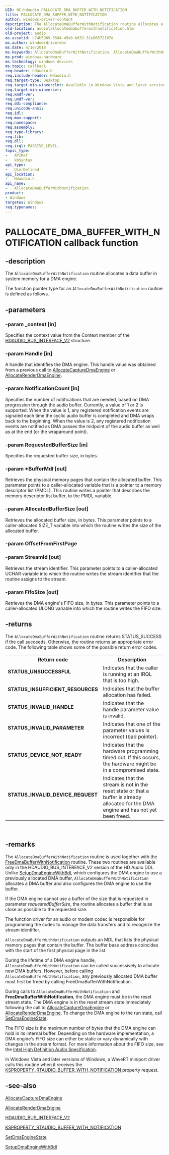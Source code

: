 ```yaml
---
UID: NC:hdaudio.PALLOCATE_DMA_BUFFER_WITH_NOTIFICATION
title: PALLOCATE_DMA_BUFFER_WITH_NOTIFICATION
author: windows-driver-content
description: The AllocateDmaBufferWithNotification routine allocates a data buffer in system memory for a DMA engine.The function pointer type for an AllocateDmaBufferWithNotification routine is defined as follows.
old-location: audio\allocatedmabufferwithnotification.htm
old-project: audio
ms.assetid: c74b5969-35d4-45db-b631-31e00572107d
ms.author: windowsdriverdev
ms.date: 4/16/2018
ms.keywords: AllocateDmaBufferWithNotification, AllocateDmaBufferWithNotification callback function [Audio Devices], PALLOCATE_DMA_BUFFER_WITH_NOTIFICATION, PALLOCATE_DMA_BUFFER_WITH_NOTIFICATION callback, aud-prop2_37aa129c-f389-402a-ba68-8dedb9ce6b6b.xml, audio.allocatedmabufferwithnotification, hdaudio/AllocateDmaBufferWithNotification
ms.prod: windows-hardware
ms.technology: windows-devices
ms.topic: callback
req.header: hdaudio.h
req.include-header: Hdaudio.h
req.target-type: Desktop
req.target-min-winverclnt: Available in Windows Vista and later versions of Windows.
req.target-min-winversvr: 
req.kmdf-ver: 
req.umdf-ver: 
req.ddi-compliance: 
req.unicode-ansi: 
req.idl: 
req.max-support: 
req.namespace: 
req.assembly: 
req.type-library: 
req.lib: 
req.dll: 
req.irql: PASSIVE_LEVEL.
topic_type:
-	APIRef
-	kbSyntax
api_type:
-	UserDefined
api_location:
-	Hdaudio.h
api_name:
-	AllocateDmaBufferWithNotification
product:
- Windows
targetos: Windows
req.typenames: 
---
```


# PALLOCATE_DMA_BUFFER_WITH_NOTIFICATION callback function


## -description


The <code>AllocateDmaBufferWithNotification</code> routine allocates a data buffer in system memory for a DMA engine.

The function pointer type for an <code>AllocateDmaBufferWithNotification</code> routine is defined as follows.


## -parameters




### -param _context [in]

Specifies the context value from the Context member of the <a href="https://msdn.microsoft.com/library/windows/hardware/ff536418">HDAUDIO_BUS_INTERFACE_V2</a> structure.


### -param Handle [in]

A handle that identifies the DMA engine. This handle value was obtained from a previous call to <a href="https://msdn.microsoft.com/038e52be-04db-41c2-aa19-85bc4eb8bc57">AllocateCaptureDmaEngine</a> or <a href="https://msdn.microsoft.com/fb2a64ca-7e8e-4352-86c6-b9500e535c75">AllocateRenderDmaEngine</a>.


### -param NotificationCount [in]

Specifies the number of notifications that are needed, based on DMA progression through the audio buffer.  Currently, a value of 1 or 2 is supported.  When the value is 1, any registered notification events are signaled each time the cyclic audio buffer is completed and DMA wraps back to the beginning.  When the value is 2, any registered notification events are notified as DMA passes the midpoint of the audio buffer as well as at the end (or the wraparound point).


### -param RequestedBufferSize [in]

Specifies the requested buffer size, in bytes.


### -param *BufferMdl [out]

Retrieves the physical memory pages that contain the allocated buffer. This parameter points to a caller-allocated variable that is a pointer to a memory descriptor list (PMDL). This routine writes a pointer that describes the memory descriptor list buffer, to the PMDL variable.


### -param AllocatedBufferSize [out]

Retrieves the allocated buffer size, in bytes. This parameter points to a caller-allocated SIZE_T variable into which the routine writes the size of the allocated buffer.


### -param OffsetFromFirstPage


### -param StreamId [out]

Retrieves the stream identifier. This parameter points to a caller-allocated UCHAR variable into which the routine writes the stream identifier that the routine assigns to the stream.


### -param FifoSize [out]

Retrieves the DMA engine's FIFO size, in bytes. This parameter points to a caller-allocated ULONG variable into which the routine writes the FIFO size.


## -returns



The <code>AllocateDmaBufferWithNotification</code> routine returns STATUS_SUCCESS if the call succeeds. Otherwise, the routine returns an appropriate error code. The following table shows some of the possible return error codes.

<table>
<tr>
<th>Return code</th>
<th>Description</th>
</tr>
<tr>
<td width="40%">
<dl>
<dt><b>STATUS_UNSUCCESSFUL</b></dt>
</dl>
</td>
<td width="60%">
Indicates that the caller is running at an IRQL that is too high.

</td>
</tr>
<tr>
<td width="40%">
<dl>
<dt><b>STATUS_INSUFFICIENT_RESOURCES</b></dt>
</dl>
</td>
<td width="60%">
Indicates that the buffer allocation has failed.

</td>
</tr>
<tr>
<td width="40%">
<dl>
<dt><b>STATUS_INVALID_HANDLE</b></dt>
</dl>
</td>
<td width="60%">
Indicates that the handle parameter value is invalid.

</td>
</tr>
<tr>
<td width="40%">
<dl>
<dt><b>STATUS_INVALID_PARAMETER</b></dt>
</dl>
</td>
<td width="60%">
Indicates that one of the parameter values is incorrect (bad pointer).

</td>
</tr>
<tr>
<td width="40%">
<dl>
<dt><b>STATUS_DEVICE_NOT_READY</b></dt>
</dl>
</td>
<td width="60%">
Indicates that the hardware programming timed out. If this occurs, the hardware might be in a compromised state.

</td>
</tr>
<tr>
<td width="40%">
<dl>
<dt><b>STATUS_INVALID_DEVICE_REQUEST</b></dt>
</dl>
</td>
<td width="60%">
Indicates that the stream is not in the reset state or that a buffer is already allocated for the DMA engine and has not yet been freed.

</td>
</tr>
</table>
 




## -remarks



The <code>AllocateDmaBufferWithNotification</code> routine is used together with the <a href="https://msdn.microsoft.com/98fc6201-d9b4-4c85-b624-011f360df068">FreeDmaBufferWithNotification</a> routine. These two routines are available only in the HDAUDIO_BUS_INTERFACE_V2 version of the HD Audio DDI. Unlike <a href="https://msdn.microsoft.com/2760579b-9922-4709-a049-a73f3abd5043">SetupDmaEngineWithBdl</a>, which configures the DMA engine to use a previously allocated DMA buffer, <code>AllocateDmaBufferWithNotification</code> allocates a DMA buffer and also configures the DMA engine to use the buffer.

If the DMA engine cannot use a buffer of the size that is requested in parameter <i>requestedBufferSize</i>, the routine allocates a buffer that is as close as possible to the requested size.

The function driver for an audio or modem codec is responsible for programming the codec to manage the data transfers and to recognize the stream identifier.

<code>AllocateDmaBufferWithNotification</code> outputs an MDL that lists the physical memory pages that contain the buffer. The buffer base address coincides with the start of the first physical page in the list.

During the lifetime of a DMA engine handle, <code>AllocateDmaBufferWithNotification</code> can be called successively to allocate new DMA buffers. However, before calling <code>AllocateDmaBufferWithNotification</code>, any previously allocated DMA buffer must first be freed by calling FreeDmaBufferWithNotification.

During calls to <code>AllocateDmaBufferWithNotification</code> and <b>FreeDmaBufferWithNotification</b>, the DMA engine must be in the reset stream state. The DMA engine is in the reset stream state immediately following the call to <a href="https://msdn.microsoft.com/038e52be-04db-41c2-aa19-85bc4eb8bc57">AllocateCaptureDmaEngine</a> or <a href="https://msdn.microsoft.com/fb2a64ca-7e8e-4352-86c6-b9500e535c75">AllocateRenderDmaEngine</a>. To change the DMA engine to the run state, call <a href="https://msdn.microsoft.com/05cfb827-e143-4d77-b378-e02dd381e429">SetDmaEngineState</a>.

The FIFO size is the maximum number of bytes that the DMA engine can hold in its internal buffer. Depending on the hardware implementation, a DMA engine's FIFO size can either be static or vary dynamically with changes in the stream format. For more information about the FIFO size, see the <a href="http://go.microsoft.com/fwlink/p/?linkid=42508">Intel High Definition Audio Specification</a>.

In Windows Vista and later versions of Windows, a WaveRT miniport driver calls this routine when it receives the <a href="https://msdn.microsoft.com/library/windows/hardware/ff537374">KSPROPERTY_RTAUDIO_BUFFER_WITH_NOTIFICATION</a> property request. 




## -see-also




<a href="https://msdn.microsoft.com/038e52be-04db-41c2-aa19-85bc4eb8bc57">AllocateCaptureDmaEngine</a>



<a href="https://msdn.microsoft.com/fb2a64ca-7e8e-4352-86c6-b9500e535c75">AllocateRenderDmaEngine</a>



<a href="https://msdn.microsoft.com/library/windows/hardware/ff536418">HDAUDIO_BUS_INTERFACE_V2</a>



<a href="https://msdn.microsoft.com/library/windows/hardware/ff537374">KSPROPERTY_RTAUDIO_BUFFER_WITH_NOTIFICATION</a>



<a href="https://msdn.microsoft.com/05cfb827-e143-4d77-b378-e02dd381e429">SetDmaEngineState</a>



<a href="https://msdn.microsoft.com/2760579b-9922-4709-a049-a73f3abd5043">SetupDmaEngineWithBdl</a>
 

 

